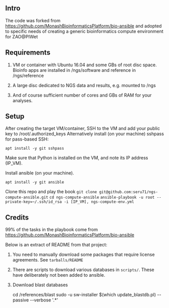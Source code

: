 Intro
--
The code was forked from https://github.com/MonashBioinformaticsPlatform/bio-ansible and adopted to specific needs of 
creating a generic bioinformatics compute environment for ZAO@PIWet


Requirements
--

 1. VM or container with Ubuntu 16.04 and some GBs of root disc space. Bioinfo apps are installed in /ngs/software and reference in /ngs/reference
 
 2. A large disc dedicated to NGS data and results, e.g. mounted to /ngs
 
 3. And of course sufficient number of cores and GBs of RAM for your analyses.


Setup
--

After creating the target VM/container, SSH to the VM and add your public key to /root/.authorized_keys
Alternatively install (on your machine) sshpass for pass-based SSH:

`apt install -y git sshpass`

Make sure that Python is installed on the VM, and note its IP address (IP_VM). 

Install ansible (on your machine).

`apt install -y git ansible`

Clone this repo and play the book
`git clone git@github.com:seru71/ngs-compute-ansible.git`
`cd ngs-compute-ansible`
`ansible-playbook -u root --private-key=~/.ssh/id_rsa -i [IP_VM], ngs-compute-env.yml`


Credits
--

99% of the tasks in the playbook come from https://github.com/MonashBioinformaticsPlatform/bio-ansible

Below is an extract of README from that project:
   
 1. You need to manually download some packages that require license agreements.  See `tarballs/README`

 2. There are scripts to download various databases in `scripts/`. These have deliberately not been added to ansible.

 3. Download blast databases

    cd /references/blast
    sudo -u sw-installer $(which update_blastdb.pl) --passive --verbose '.*'


